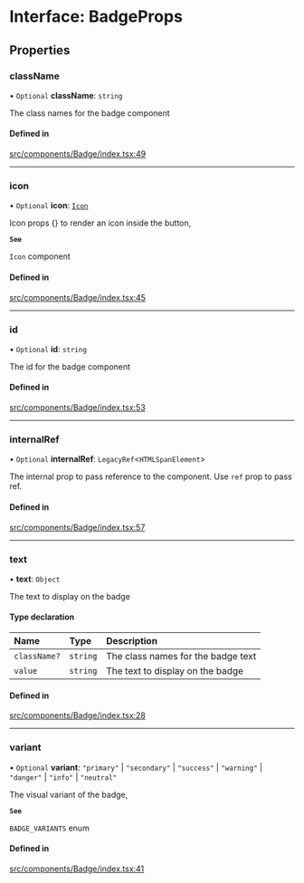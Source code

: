 # Interface: BadgeProps

## Properties

### className

• `Optional` **className**: `string`

The class names for the badge component

#### Defined in

[src/components/Badge/index.tsx:49](https://github.com/emranffl/next-core-ui/blob/6d8b6ba/src/components/Badge/index.tsx#L49)

___

### icon

• `Optional` **icon**: [`Icon`](../modules.md#icon)

Icon props {} to render an icon inside the button,

**`See`**

`Icon` component

#### Defined in

[src/components/Badge/index.tsx:45](https://github.com/emranffl/next-core-ui/blob/6d8b6ba/src/components/Badge/index.tsx#L45)

___

### id

• `Optional` **id**: `string`

The id for the badge component

#### Defined in

[src/components/Badge/index.tsx:53](https://github.com/emranffl/next-core-ui/blob/6d8b6ba/src/components/Badge/index.tsx#L53)

___

### internalRef

• `Optional` **internalRef**: `LegacyRef`<`HTMLSpanElement`\>

The internal prop to pass reference to the component. Use `ref` prop to pass ref.

#### Defined in

[src/components/Badge/index.tsx:57](https://github.com/emranffl/next-core-ui/blob/6d8b6ba/src/components/Badge/index.tsx#L57)

___

### text

• **text**: `Object`

The text to display on the badge

#### Type declaration

| Name | Type | Description |
| :------ | :------ | :------ |
| `className?` | `string` | The class names for the badge text |
| `value` | `string` | The text to display on the badge |

#### Defined in

[src/components/Badge/index.tsx:28](https://github.com/emranffl/next-core-ui/blob/6d8b6ba/src/components/Badge/index.tsx#L28)

___

### variant

• `Optional` **variant**: ``"primary"`` \| ``"secondary"`` \| ``"success"`` \| ``"warning"`` \| ``"danger"`` \| ``"info"`` \| ``"neutral"``

The visual variant of the badge,

**`See`**

`BADGE_VARIANTS` enum

#### Defined in

[src/components/Badge/index.tsx:41](https://github.com/emranffl/next-core-ui/blob/6d8b6ba/src/components/Badge/index.tsx#L41)
